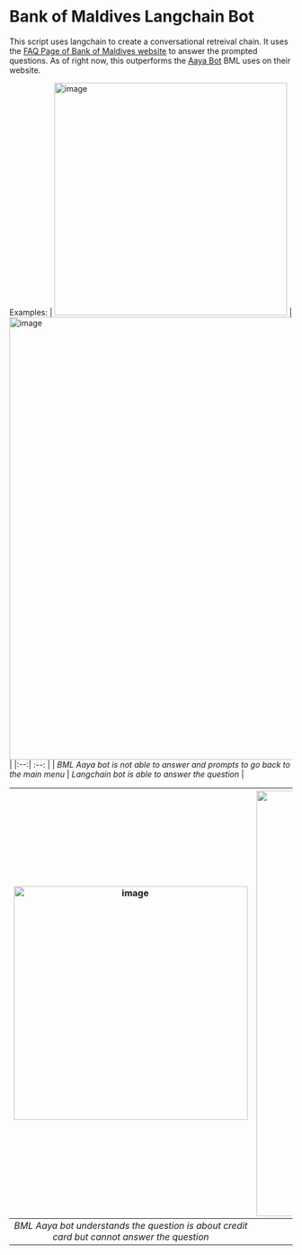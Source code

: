 # Bank of Maldives Langchain Bot

This script uses langchain to create a conversational retreival chain. It uses the [FAQ Page of Bank of Maldives website](https://www.bankofmaldives.com/faqs) to answer the prompted questions. As of right now, this outperforms the [Aaya Bot](https://www.bankofmaldives.com/chatwithaaya) BML uses on their website.

Examples:
| <img width="414" alt="image" src="https://github.com/itsMaadh/bml-langchain/assets/41133253/e91a0850-cd18-496c-95f0-6d1881479555"> | <img width="788" alt="image" src="https://github.com/itsMaadh/bml-langchain/assets/41133253/f491c92b-11cb-49d4-b0fa-480165f0da57"> |
|:--:| :--: |
| *BML Aaya bot is not able to answer and prompts to go back to the main menu* | *Langchain bot is able to answer the question* |

| <img width="416" alt="image" src="https://github.com/itsMaadh/bml-langchain/assets/41133253/a073674a-5d88-4a3a-ab09-fe97efc4dce3"> | <img width="757" alt="image" src="https://github.com/itsMaadh/bml-langchain/assets/41133253/ee06afb2-856f-4e90-b6ca-6327c1ba8ecd"> |
|:--:| :--: |
| *BML Aaya bot understands the question is about credit card but cannot answer the question* | *Langchain bot is able to answer the question accurately* |
